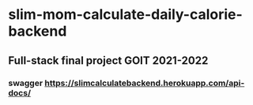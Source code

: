 # slim-mom-calculate-daily-calorie-backend

## Full-stack final project GOIT 2021-2022

### swagger https://slimcalculatebackend.herokuapp.com/api-docs/
